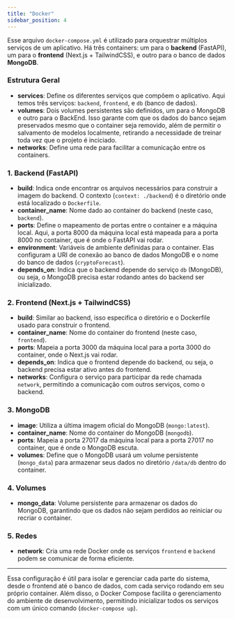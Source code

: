 ```yaml
---
title: "Docker"
sidebar_position: 4
---
```


Esse arquivo `docker-compose.yml` é utilizado para orquestrar múltiplos serviços de um aplicativo. Há três containers: um para o **backend** (FastAPI), um para o **frontend** (Next.js + TailwindCSS), e outro para o banco de dados **MongoDB**.

### Estrutura Geral

- **services**: Define os diferentes serviços que compõem o aplicativo. Aqui temos três serviços: `backend`, `frontend`, e `db` (banco de dados).
- **volumes**: Dois volumes persistentes são definidos, um para o MongoDB e outro para o BackEnd. Isso garante com que os dados do banco sejam preservados mesmo que o container seja removido, além de permitir o salvamento de modelos localmente, retirando a necessidade de treinar toda vez que o projeto é inciciado.
- **networks**: Define uma rede para facilitar a comunicação entre os containers.

### 1. **Backend (FastAPI)**

- **build**: Indica onde encontrar os arquivos necessários para construir a imagem do backend. O contexto (`context: ./backend`) é o diretório onde está localizado o `Dockerfile`.
- **container_name**: Nome dado ao container do backend (neste caso, `backend`).
- **ports**: Define o mapeamento de portas entre o container e a máquina local. Aqui, a porta 8000 da máquina local está mapeada para a porta 8000 no container, que é onde o FastAPI vai rodar.
- **environment**: Variáveis de ambiente definidas para o container. Elas configuram a URI de conexão ao banco de dados MongoDB e o nome do banco de dados (`cryptoForecast`).
- **depends_on**: Indica que o backend depende do serviço `db` (MongoDB), ou seja, o MongoDB precisa estar rodando antes do backend ser inicializado.

### 2. **Frontend (Next.js + TailwindCSS)**

- **build**: Similar ao backend, isso especifica o diretório e o Dockerfile usado para construir o frontend.
- **container_name**: Nome do container do frontend (neste caso, `frontend`).
- **ports**: Mapeia a porta 3000 da máquina local para a porta 3000 do container, onde o Next.js vai rodar.
- **depends_on**: Indica que o frontend depende do backend, ou seja, o backend precisa estar ativo antes do frontend.
- **networks**: Configura o serviço para participar da rede chamada `network`, permitindo a comunicação com outros serviços, como o backend.

### 3. **MongoDB**

- **image**: Utiliza a última imagem oficial do MongoDB (`mongo:latest`).
- **container_name**: Nome do container do MongoDB (`mongodb`).
- **ports**: Mapeia a porta 27017 da máquina local para a porta 27017 no container, que é onde o MongoDB escuta.
- **volumes**: Define que o MongoDB usará um volume persistente (`mongo_data`) para armazenar seus dados no diretório `/data/db` dentro do container.

### 4. **Volumes**

- **mongo_data**: Volume persistente para armazenar os dados do MongoDB, garantindo que os dados não sejam perdidos ao reiniciar ou recriar o container.

### 5. **Redes**

- **network**: Cria uma rede Docker onde os serviços `frontend` e `backend` podem se comunicar de forma eficiente.

---

Essa configuração é útil para isolar e gerenciar cada parte do sistema, desde o frontend até o banco de dados, com cada serviço rodando em seu próprio container. Além disso, o Docker Compose facilita o gerenciamento do ambiente de desenvolvimento, permitindo inicializar todos os serviços com um único comando (`docker-compose up`).
